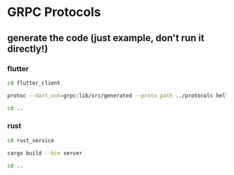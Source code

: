 # GRPC Protocols

## generate the code (just example, don't run it directly!)
### flutter
```bash
cd flutter_client

protoc --dart_out=grpc:lib/src/generated --proto_path ../protocols helloworld.proto

cd ..
```

### rust
```bash
cd rust_service

cargo build --bin server

cd ..
```